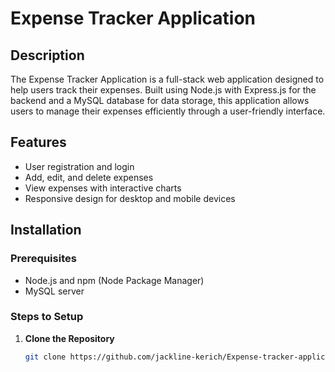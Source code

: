 # Expense Tracker Application

## Description
The Expense Tracker Application is a full-stack web application designed to help users track their expenses. Built using Node.js with Express.js for the backend and a MySQL database for data storage, this application allows users to manage their expenses efficiently through a user-friendly interface.

## Features
- User registration and login
- Add, edit, and delete expenses
- View expenses with interactive charts
- Responsive design for desktop and mobile devices

## Installation

### Prerequisites
- Node.js and npm (Node Package Manager)
- MySQL server

### Steps to Setup

1. **Clone the Repository**
   ```bash
   git clone https://github.com/jackline-kerich/Expense-tracker-application.git
